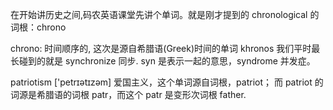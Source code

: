 


在开始讲历史之间,码农英语课堂先讲个单词。就是刚才提到的 chronological 的词根：chrono

chrono: 时间顺序的, 这次是源自希腊语(Greek)时间的单词 khronos
我们平时最长碰到的就是  synchronize 同步. syn 是表示一起的意思，syndrome 并发症。



patriotism ['petrɪətɪzəm] 爱国主义，这个单词源自词根，patriot； 而 patriot 的词源是希腊语的词根 patr，而这个 patr 是变形次词根 father.
